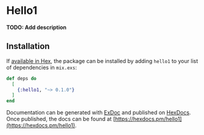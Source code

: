 # Hello1

**TODO: Add description**

## Installation

If [available in Hex](https://hex.pm/docs/publish), the package can be installed
by adding `hello1` to your list of dependencies in `mix.exs`:

```elixir
def deps do
  [
    {:hello1, "~> 0.1.0"}
  ]
end
```

Documentation can be generated with [ExDoc](https://github.com/elixir-lang/ex_doc)
and published on [HexDocs](https://hexdocs.pm). Once published, the docs can
be found at [https://hexdocs.pm/hello1](https://hexdocs.pm/hello1).

